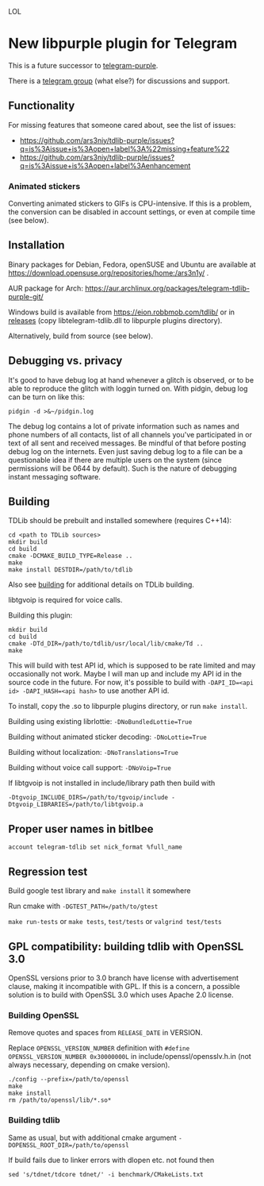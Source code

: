 LOL

# New libpurple plugin for Telegram

This is a future successor to [telegram-purple](https://github.com/majn/telegram-purple).

There is a [telegram group](https://t.me/joinchat/BuRiSBO0mMw7Lxy0ufVO5g) (what else?) for discussions and support.

## Functionality

For missing features that someone cared about, see the list of issues:
* https://github.com/ars3niy/tdlib-purple/issues?q=is%3Aissue+is%3Aopen+label%3A%22missing+feature%22
* https://github.com/ars3niy/tdlib-purple/issues?q=is%3Aissue+is%3Aopen+label%3Aenhancement

### Animated stickers

Converting animated stickers to GIFs is CPU-intensive. If this is a problem,
the conversion can be disabled in account settings, or even at compile time (see below).

## Installation

Binary packages for Debian, Fedora, openSUSE and Ubuntu are available at https://download.opensuse.org/repositories/home:/ars3n1y/ .

AUR package for Arch: https://aur.archlinux.org/packages/telegram-tdlib-purple-git/

Windows build is available from https://eion.robbmob.com/tdlib/ or in [releases](https://github.com/ars3niy/tdlib-purple/releases) (copy libtelegram-tdlib.dll to libpurple plugins directory).

Alternatively, build from source (see below).

## Debugging vs. privacy

It's good to have debug log at hand whenever a glitch is observed, or to be able to reproduce the glitch with loggin turned on. With pidgin, debug log can be turn on like this:
```
pidgin -d >&~/pidgin.log
```

The debug log contains a lot of private information such as names and phone numbers of all contacts, list of all channels you've participated in or text of all sent and received messages. Be mindful of that before posting debug log on the internets. Even just saving debug log to a file can be a questionable idea if there are multiple users on the system (since permissions will be 0644 by default). Such is the nature of debugging instant messaging software.

## Building

TDLib should be prebuilt and installed somewhere (requires C++14):
```
cd <path to TDLib sources>
mkdir build
cd build
cmake -DCMAKE_BUILD_TYPE=Release ..
make
make install DESTDIR=/path/to/tdlib
```
Also see [building](https://github.com/tdlib/td#building) for additional details on TDLib building.

libtgvoip is required for voice calls.

Building this plugin:
```
mkdir build
cd build
cmake -DTd_DIR=/path/to/tdlib/usr/local/lib/cmake/Td ..
make
```

This will build with test API id, which is supposed to be rate limited and may
occasionally not work. Maybe I will man up and include my API id in the source
code in the future. For now, it's possible to build with `-DAPI_ID=<api id> -DAPI_HASH=<api hash>`
to use another API id.

To install, copy the .so to libpurple plugins directory, or run `make install`.

Building using existing librlottie: `-DNoBundledLottie=True`

Building without animated sticker decoding: `-DNoLottie=True`

Building without localization: `-DNoTranslations=True`

Building without voice call support: `-DNoVoip=True`

If libtgvoip is not installed in include/library path then build with
```
-Dtgvoip_INCLUDE_DIRS=/path/to/tgvoip/include -Dtgvoip_LIBRARIES=/path/to/libtgvoip.a
```

## Proper user names in bitlbee

```
account telegram-tdlib set nick_format %full_name
```

## Regression test

Build google test library and `make install` it somewhere

Run cmake with `-DGTEST_PATH=/path/to/gtest`

`make run-tests` or `make tests`, `test/tests` or `valgrind test/tests`

## GPL compatibility: building tdlib with OpenSSL 3.0

OpenSSL versions prior to 3.0 branch have license with advertisement clause, making it incompatible with GPL. If this is a concern, a possible solution is to build with OpenSSL 3.0 which uses Apache 2.0 license.

### Building OpenSSL

Remove quotes and spaces from `RELEASE_DATE` in VERSION.

Replace `OPENSSL_VERSION_NUMBER` definition with `#define OPENSSL_VERSION_NUMBER 0x30000000L` in include/openssl/opensslv.h.in (not always necessary, depending on cmake version).

```
./config --prefix=/path/to/openssl
make
make install
rm /path/to/openssl/lib/*.so*
```

### Building tdlib

Same as usual, but with additional cmake argument `-DOPENSSL_ROOT_DIR=/path/to/openssl`

If build fails due to linker errors with dlopen etc. not found then

```
sed 's/tdnet/tdcore tdnet/' -i benchmark/CMakeLists.txt
```
